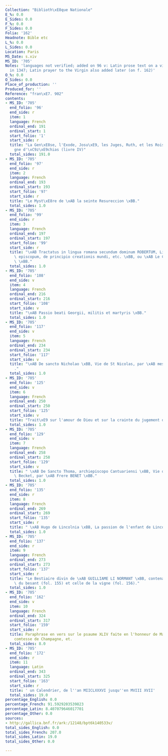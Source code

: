 ```yaml
---
Collection: "Biblioth\xE8que Nationale"
E_%: 0.0
E_Sides: 0.0
F_%: 0.0
F_Sides: 0.0
Folia: '162'
Headnote: Bible etc
L_%: 0.0
L_Sides: 0.0
Location: Paris
MS_Date: s.xiv
MS_ID: '705'
Notes: 'languages not verified; added on 96 v: Latin prose text on a vision that appeared
  in 1347; Latin prayer to the Virgin also added later (on f. 162)'
O_%: 0.0
O_Sides: 0.0
Place_of_production: ''
Produced_for: ''
Reference: "fran\xE7. 902"
contents:
- MS_ID: '705'
  end_folio: '96'
  end_side: r
  item: 1
  language: French
  ordinal_end: 191
  ordinal_start: 1
  start_folio: '1'
  start_side: r
  title: "La Gen\xE8se, l'Exode, Josu\xE9, les Juges, Ruth, et les Rois jusqu'au r\xE8\
    gne d'\xC9z\xE9chias (livre IV)"
  total_sides: 191.0
- MS_ID: '705'
  end_folio: '97'
  end_side: r
  item: 2
  language: French
  ordinal_end: 193
  ordinal_start: 193
  start_folio: '97'
  start_side: r
  title: "Le Myst\xE8re de \xAB la seinte Resureccion \xBB."
  total_sides: 1.0
- MS_ID: '705'
  end_folio: '99'
  end_side: r
  item: 3
  language: French
  ordinal_end: 197
  ordinal_start: 197
  start_folio: '99'
  start_side: r
  title: "\xAB Tractatus in lingua romana secundum dominum ROBERTUM, Lincolniensis\
    \ episcopum, de principio creationis mundi, etc. \xBB, ou \xAB Le Chastel d'amour\
    \ \xBB."
  total_sides: 1.0
- MS_ID: '705'
  end_folio: '108'
  end_side: v
  item: 4
  language: French
  ordinal_end: 216
  ordinal_start: 216
  start_folio: '108'
  start_side: v
  title: "\xAB Passio beati Georgii, militis et martyris \xBB."
  total_sides: 1.0
- MS_ID: '705'
  end_folio: '117'
  end_side: v
  item: 5
  language: French
  ordinal_end: 234
  ordinal_start: 234
  start_folio: '117'
  start_side: v
  title: "\xAB De sancto Nicholao \xBB, Vie de St Nicolas, par \xAB mestre GUACE \xBB\
    ."
  total_sides: 1.0
- MS_ID: '705'
  end_folio: '125'
  end_side: v
  item: 6
  language: French
  ordinal_end: 250
  ordinal_start: 250
  start_folio: '125'
  start_side: v
  title: "Trait\xE9 sur l'amour de Dieu et sur la crainte du jugement dernier."
  total_sides: 1.0
- MS_ID: '705'
  end_folio: '129'
  end_side: v
  item: 7
  language: French
  ordinal_end: 258
  ordinal_start: 258
  start_folio: '129'
  start_side: v
  title: " \xAB De Sancto Thoma, archiepiscopo Cantuariensi \xBB, Vie de saint Thomas\
    \ Becket, par \xAB Frere BENET \xBB."
  total_sides: 1.0
- MS_ID: '705'
  end_folio: '135'
  end_side: r
  item: 8
  language: French
  ordinal_end: 269
  ordinal_start: 269
  start_folio: '135'
  start_side: r
  title: " \xAB Hugo de Lincolnia \xBB, La passion de l'enfant de Lincoln."
  total_sides: 1.0
- MS_ID: '705'
  end_folio: '137'
  end_side: r
  item: 9
  language: French
  ordinal_end: 273
  ordinal_start: 273
  start_folio: '137'
  start_side: r
  title: "Le Bestiaire divin de \xAB GUILLIAME LI NORMANT \xBB, contenant la parabole\
    \ du besant (fol. 155) et celle de la vigne (fol. 156)."
  total_sides: 1.0
- MS_ID: '705'
  end_folio: '162'
  end_side: v
  item: 10
  language: French
  ordinal_end: 324
  ordinal_start: 317
  start_folio: '159'
  start_side: r
  title: Paraphrase en vers sur le psaume XLIV faite en l'honneur de Marie de France,
    comtesse de Champagne, et.
  total_sides: 8.0
- MS_ID: '705'
  end_folio: '172'
  end_side: r
  item: 11
  language: Latin
  ordinal_end: 343
  ordinal_start: 325
  start_folio: '163'
  start_side: r
  title: ' un Calendrier, de l''an MIICLXXXVI jusqu''en MVIII XVII'
  total_sides: 19.0
percentage_English: 0.0
percentage_French: 91.5929203539823
percentage_Latin: 8.407079646017701
percentage_Other: 0.0
sources:
- http://gallica.bnf.fr/ark:/12148/bpt6k140533v/
total_sides_English: 0.0
total_sides_French: 207.0
total_sides_Latin: 19.0
total_sides_Other: 0.0

---
```

